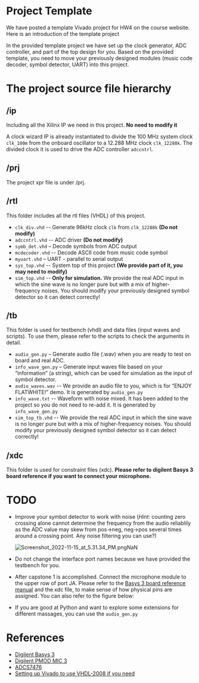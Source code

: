 Project Template
================

We have posted a template Vivado project for HW4 on the course website. Here is an introduction of the template project

In the provided template project we have set up the clock generator, ADC controller, and part of the top design for you. Based on the provided template, you need to move your previously designed modules (music code decoder, symbol detector, UART) into this project.

The project source file hierarchy
=================================

/ip
---

Including all the Xilinx IP we need in this project. **No need to modify it**

A clock wizard IP is already instantiated to divide the 100 MHz system clock ```clk_100m``` from the onboard oscillator to a 12.288 MHz clock ```clk_12288k```. The divided clock it is used to drive the ADC controller ```adccntrl```.

/prj
----

The project xpr file is under /prj.

/rtl
----

This folder includes all the rtl files (VHDL) of this project.

*   `clk_div.vhd` -- Generate 96kHz clock ```clk``` from ```clk_12288k``` **(Do not modify)**
*   `adccntrl.vhd` -- ADC driver **(Do not modify)**
*   `symb_det.vhd` – Decode symbols from ADC output
*   `mcdecoder.vhd` -- Decode ASCII code from music code symbol
*   `myuart.vhd` – UART - parallel to serial output
*   `sys_top.vhd` -- System top of this project **(We provide part of it, you may need to modify)**
*   `sim_top.vhd` -- **Only for simulation.** We provide the real ADC input in which the sine wave is no longer pure but with a mix of higher-frequency noises. You should modify your previously designed symbol detector so it can detect correctly!

/tb
---

This folder is used for testbench (vhdl) and data files (input waves and scripts). To use them, please refer to the scripts to check the arguments in detail.

*   `audio_gen.py` – Generate audio file (.wav) when you are ready to test on board and real ADC.
*   `info_wave_gen.py` – Generate input waves file based on your “information” (a string), which can be used for simulation as the input of symbol detector.
*   `audio_waves.wav` -- We provide an audio file to you, which is for “ENJOY FLATWHITE!” demo. It is generated by `audio_gen.py`
*   `info_wave.txt` -- Waveform with noise mixed. It has been added to the project so you do not need to re-add it. It is generated by `info_wave_gen.py`
*   `sim_top_tb.vhd` -- We provide the real ADC input in which the sine wave is no longer pure but with a mix of higher-frequency noises. You should modify your previously designed symbol detector so it can detect correctly!

/xdc
----

This folder is used for constraint files (xdc). **Please refer to digilent Basys 3 board reference if you want to connect your microphone.**

TODO
===============

*   Improve your symbol detector to work with noise (_Hint:_ counting zero crossing alone cannot determine the frequency from the audio reliablily as the ADC value may skew from pos->neg, neg->pos several times around a crossing point. Any noise filtering you can use?)

    ![Screenshot_2022-11-15_at_5.31.34_PM.pngNaN](https://cdn-uploads.piazza.com/paste/l7gzu9s26e04qe/905cdd19c54e4386504fbf06587ba99e0833f4e65b6a1edd5de996f4c75404a4/Screenshot_2022-11-15_at_5.31.34_PM.png)

*   Do not change the interface port names because we have provided the testbench for you.
*   After capstone 1 is accomplished. Connect the microphone module to the upper row of port JA. Please refer to the [Basys 3 board reference manual](https://digilent.com/reference/programmable-logic/basys-3/reference-manual?srsltid=AfmBOopyJ9j6mA28p0PlrYDbfFLm7RuB9wxHMMygnvBFHtUREZJxdfho) and the xdc file, to make sense of how physical pins are assigned. You can also refer to the figure below:
    
*   If you are good at Python and want to explore some extensions for different massages, you can use the `audio_gen.py`

References
==========

*   [Digilent Basys 3](https://digilent.com/reference/_media/basys3:basys3_rm.pdf)
*   [Digilent PMOD MIC 3](https://digilent.com/reference/_media/reference/pmod/pmodmic3/pmodmic3_rm.pdf)
*   [ADCS7476](https://www.ti.com/lit/ds/symlink/adcs7476.pdf)
*   [Setting up Vivado to use VHDL-2008 if you need](https://docs.xilinx.com/r/en-US/ug901-vivado-synthesis/Setting-up-Vivado-to-use-VHDL-2008)